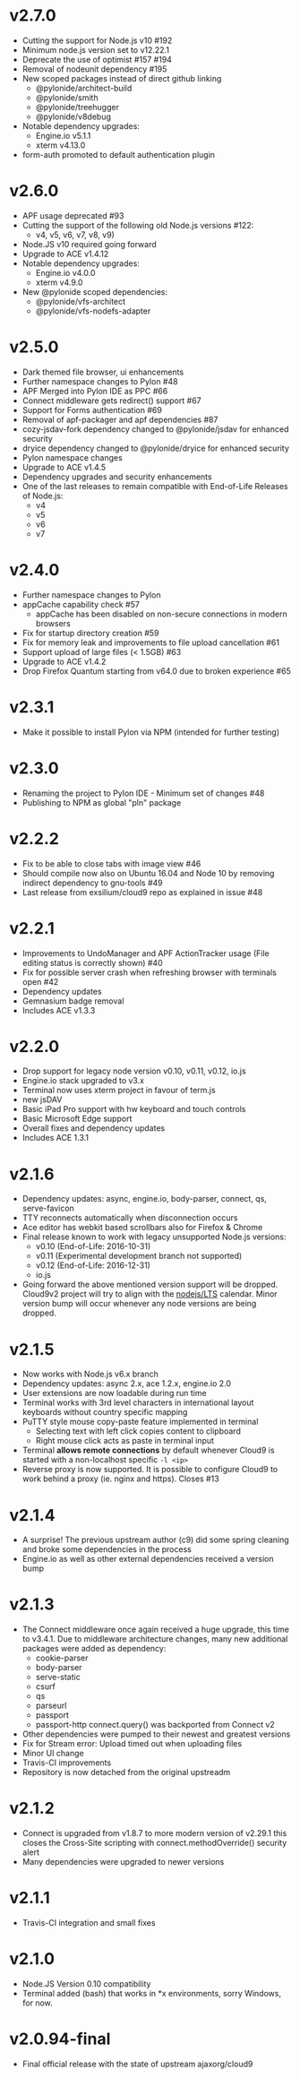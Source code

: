 v2.7.0
======
* Cutting the support for Node.js v10 #192
* Minimum node.js version set to v12.22.1
* Deprecate the use of optimist #157 #194
* Removal of nodeunit dependency #195
* New scoped packages instead of direct github linking
    * @pylonide/architect-build
    * @pylonide/smith
    * @pylonide/treehugger
    * @pylonide/v8debug
* Notable dependency upgrades:
    * Engine.io v5.1.1
    * xterm v4.13.0
* form-auth promoted to default authentication plugin 

v2.6.0
======
* APF usage deprecated #93
* Cutting the support of the following old Node.js versions #122:
    * v4, v5, v6, v7, v8, v9)
* Node.JS v10 required going forward
* Upgrade to ACE v1.4.12
* Notable dependency upgrades:
    * Engine.io v4.0.0
    * xterm v4.9.0
* New @pylonide scoped dependencies:
    * @pylonide/vfs-architect
    * @pylonide/vfs-nodefs-adapter

v2.5.0
======
* Dark themed file browser, ui enhancements
* Further namespace changes to Pylon #48
* APF Merged into Pylon IDE as PPC #66
* Connect middleware gets redirect() support #67
* Support for Forms authentication #69
* Removal of apf-packager and apf dependencies #87
* cozy-jsdav-fork dependency changed to @pylonide/jsdav for enhanced security
* dryice dependency changed to @pylonide/dryice for enhanced security
* Pylon namespace changes
* Upgrade to ACE v1.4.5
* Dependency upgrades and security enhancements
* One of the last releases to remain compatible with End-of-Life Releases of Node.js:
    * v4
    * v5
    * v6
    * v7

v2.4.0
======
* Further namespace changes to Pylon
* appCache capability check #57
  * appCache has been disabled on non-secure connections in modern browsers
* Fix for startup directory creation #59
* Fix for memory leak and improvements to file upload cancellation #61
* Support upload of large files (< 1.5GB) #63
* Upgrade to ACE v1.4.2
* Drop Firefox Quantum starting from v64.0 due to broken experience #65

v2.3.1
======
* Make it possible to install Pylon via NPM (intended for further testing)

v2.3.0
======
* Renaming the project to Pylon IDE - Minimum set of changes #48
* Publishing to NPM as global "pln" package

v2.2.2
======
* Fix to be able to close tabs with image view #46
* Should compile now also on Ubuntu 16.04 and Node 10 by removing indirect dependency to gnu-tools #49
* Last release from exsilium/cloud9 repo as explained in issue #48

v2.2.1
======
* Improvements to UndoManager and APF ActionTracker usage (File editing status is correctly shown) #40 
* Fix for possible server crash when refreshing browser with terminals open #42 
* Dependency updates
* Gemnasium badge removal
* Includes ACE v1.3.3

v2.2.0
======
* Drop support for legacy node version v0.10, v0.11, v0.12, io.js
* Engine.io stack upgraded to v3.x
* Terminal now uses xterm project in favour of term.js
* new jsDAV
* Basic iPad Pro support with hw keyboard and touch controls
* Basic Microsoft Edge support
* Overall fixes and dependency updates
* Includes ACE 1.3.1

v2.1.6
======
* Dependency updates: async, engine.io, body-parser, connect, qs, serve-favicon
* TTY reconnects automatically when disconnection occurs
* Ace editor has webkit based scrollbars also for Firefox & Chrome
* Final release known to work with legacy unsupported Node.js versions:
    * v0.10 (End-of-Life: 2016-10-31)
    * v0.11 (Experimental development branch not supported)
    * v0.12 (End-of-Life: 2016-12-31)
    * io.js
* Going forward the above mentioned version support will be dropped. Cloud9v2 
  project will try to align with the [nodejs/LTS](https://github.com/nodejs/LTS)
  calendar. Minor version bump will occur whenever any node versions are being dropped.

v2.1.5
======
* Now works with Node.js v6.x branch
* Dependency updates: async 2.x, ace 1.2.x, engine.io 2.0
* User extensions are now loadable during run time
* Terminal works with 3rd level characters in international layout keyboards without country specific mapping
* PuTTY style mouse copy-paste feature implemented in terminal
    * Selecting text with left click copies content to clipboard
    * Right mouse click acts as paste in terminal input
* Terminal **allows remote connections** by default whenever Cloud9 is started with a non-localhost specific `-l <ip>`
* Reverse proxy is now supported. It is possible to configure Cloud9 to work behind a proxy (ie. nginx and https). Closes #13 

v2.1.4
======
* A surprise! The previous upstream author (c9) did some spring cleaning and broke
  some dependencies in the process
* Engine.io as well as other external dependencies received a version bump

v2.1.3
======
* The Connect middleware once again received a huge upgrade, this time to v3.4.1.
  Due to middleware architecture changes, many new additional packages were
  added as dependency:
    * cookie-parser
    * body-parser
    * serve-static
    * csurf
    * qs
    * parseurl
    * passport
    * passport-http
  connect.query() was backported from Connect v2
* Other dependencies were pumped to their newest and greatest versions
* Fix for Stream error: Upload timed out when uploading files
* Minor UI change
* Travis-CI improvements
* Repository is now detached from the original upstreadm

v2.1.2
======
* Connect is upgraded from v1.8.7 to more modern version of v2.29.1 this closes
  the Cross-Site scripting with connect.methodOverride() security alert
* Many dependencies were upgraded to newer versions

v2.1.1
======
* Travis-CI integration and small fixes

v2.1.0
======
* Node.JS Version 0.10 compatibility
* Terminal added (bash) that works in *x environments, sorry Windows, for now.

v2.0.94-final
=============
* Final official release with the state of upstream ajaxorg/cloud9
